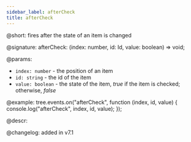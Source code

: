```yaml
---
sidebar_label: afterCheck
title: afterCheck
---
```


@short: fires after the state of an item is changed

@signature: afterCheck: (index: number, id: Id, value: boolean) => void;

@params:
- `index: number` - the position of an item
- `id: string` - the id of the item
- `value: boolean` - the state of the item, *true* if the item is checked; otherwise, *false*

@example:
tree.events.on("afterCheck", function (index, id, value) {
    console.log("afterCheck", index, id, value);
});

@descr:

@changelog: added in v7.1

[comment]: # (@relatedapi: tree/api/tree_beforecheck_event.md)

